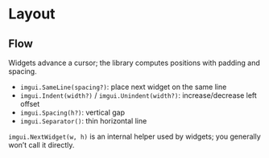 # Layout

## Flow
Widgets advance a cursor; the library computes positions with padding and spacing.

- `imgui.SameLine(spacing?)`: place next widget on the same line
- `imgui.Indent(width?)` / `imgui.Unindent(width?)`: increase/decrease left offset
- `imgui.Spacing(h?)`: vertical gap
- `imgui.Separator()`: thin horizontal line

`imgui.NextWidget(w, h)` is an internal helper used by widgets; you generally won’t call it directly. 